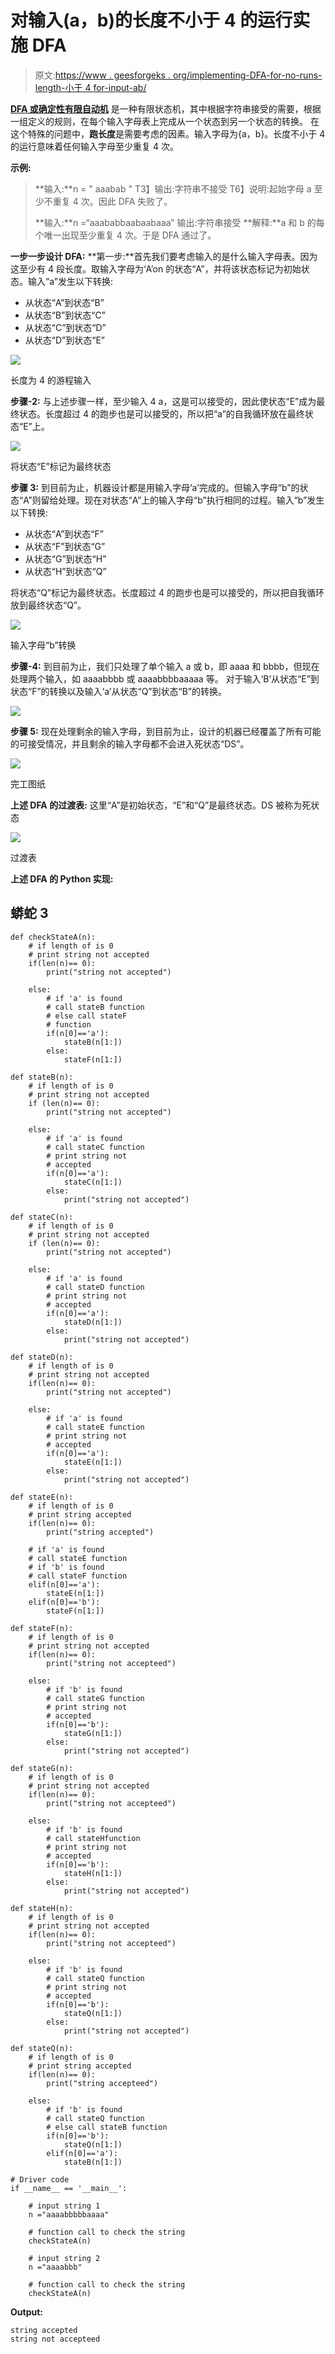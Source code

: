 # 对输入(a，b)的长度不小于 4 的运行实施 DFA

> 原文:[https://www . geesforgeks . org/implementing-DFA-for-no-runs-length-小于 4 for-input-ab/](https://www.geeksforgeeks.org/implementing-dfa-for-no-runs-of-length-less-than-4-for-input-ab/)

[**DFA 或确定性有限自动机**](https://www.geeksforgeeks.org/introduction-of-finite-automata/) 是一种有限状态机，其中根据字符串接受的需要，根据一组定义的规则，在每个输入字母表上完成从一个状态到另一个状态的转换。
在这个特殊的问题中，**跑长度**是需要考虑的因素。输入字母为{a，b}。长度不小于 4 的运行意味着任何输入字母至少重复 4 次。

**示例:**

> **输入:**n = " aaabab "
> T3】输出:字符串不接受
> T6】说明:起始字母 a 至少不重复 4 次。因此 DFA 失败了。
> 
> **输入:**n =“aaababbaabaabaaa”
> 输出:字符串接受
> **解释:**a 和 b 的每个唯一出现至少重复 4 次。于是 DFA 通过了。

**一步一步设计 DFA:**
**第一步:**首先我们要考虑输入的是什么输入字母表。因为这至少有 4 段长度。取输入字母为‘A’on 的状态“A”，并将该状态标记为初始状态。输入“a”发生以下转换:

*   从状态“A”到状态“B”
*   从状态“B”到状态“C”
*   从状态“C”到状态“D”
*   从状态“D”到状态“E”

![](img/3f1671b41b049d615d3e389f3318ca6b.png)

长度为 4 的游程输入

**步骤-2:** 与上述步骤一样，至少输入 4 a，这是可以接受的，因此使状态“E”成为最终状态。长度超过 4 的跑步也是可以接受的，所以把“a”的自我循环放在最终状态“E”上。

![](https://media.geeksforgeeks.org/wp-content/uploads/20200611171513/Untitled234.png)

将状态“E”标记为最终状态

**步骤 3:** 到目前为止，机器设计都是用输入字母‘a’完成的。但输入字母“b”的状态“A”则留给处理。现在对状态“A”上的输入字母“b”执行相同的过程。输入“b”发生以下转换:

*   从状态“A”到状态“F”
*   从状态“F”到状态“G”
*   从状态“G”到状态“H”
*   从状态“H”到状态“Q”

将状态“Q”标记为最终状态。长度超过 4 的跑步也是可以接受的，所以把自我循环放到最终状态“Q”。

![](img/237f573ae173e9c81909ef6537b81d2d.png)

输入字母“b”转换

**步骤-4:** 到目前为止，我们只处理了单个输入 a 或 b，即 aaaa 和 bbbb，但现在处理两个输入，如 aaaabbbb 或 aaaabbbbaaaaa 等。
对于输入‘B’从状态“E”到状态“F”的转换以及输入‘a’从状态“Q”到状态“B”的转换。

![](img/82dde7d51bb4509e0995558ce5f1e652.png)

**步骤 5:** 现在处理剩余的输入字母，到目前为止，设计的机器已经覆盖了所有可能的可接受情况，并且剩余的输入字母都不会进入死状态“DS”。

![](img/20e282488b2bf7790d240ea4caa3b094.png)

完工图纸

**上述 DFA 的过渡表:**
这里“A”是初始状态，“E”和“Q”是最终状态。DS 被称为死状态

![](img/eff769d78dc8a7b55969b93c8ef04053.png)

过渡表

**上述 DFA 的 Python 实现:**

## 蟒蛇 3

```
def checkStateA(n):
    # if length of is 0
    # print string not accepted
    if(len(n)== 0):
        print("string not accepted")

    else:
        # if 'a' is found
        # call stateB function
        # else call stateF
        # function
        if(n[0]=='a'):
            stateB(n[1:])
        else:
            stateF(n[1:])

def stateB(n):
    # if length of is 0
    # print string not accepted
    if (len(n)== 0):
        print("string not accepted")

    else:   
        # if 'a' is found
        # call stateC function
        # print string not
        # accepted
        if(n[0]=='a'):
            stateC(n[1:])
        else:
            print("string not accepted")

def stateC(n):
    # if length of is 0
    # print string not accepted
    if (len(n)== 0):
        print("string not accepted")

    else:  
        # if 'a' is found
        # call stateD function
        # print string not
        # accepted
        if(n[0]=='a'):
            stateD(n[1:])
        else:
            print("string not accepted")

def stateD(n):
    # if length of is 0
    # print string not accepted
    if(len(n)== 0):
        print("string not accepted")

    else:   
        # if 'a' is found
        # call stateE function
        # print string not
        # accepted
        if(n[0]=='a'):
            stateE(n[1:])
        else:
            print("string not accepted")

def stateE(n):
    # if length of is 0
    # print string accepted
    if(len(n)== 0):
        print("string accepted")

    # if 'a' is found
    # call stateE function
    # if 'b' is found
    # call stateF function   
    elif(n[0]=='a'):
        stateE(n[1:])
    elif(n[0]=='b'):
        stateF(n[1:])

def stateF(n):
    # if length of is 0
    # print string not accepted
    if(len(n)== 0):
        print("string not accepteed")

    else:
        # if 'b' is found
        # call stateG function
        # print string not
        # accepted
        if(n[0]=='b'):
            stateG(n[1:])
        else:
            print("string not accepted")

def stateG(n):
    # if length of is 0
    # print string not accepted
    if(len(n)== 0):
        print("string not accepteed")

    else:   
        # if 'b' is found
        # call stateHfunction
        # print string not
        # accepted
        if(n[0]=='b'):
            stateH(n[1:])
        else:
            print("string not accepted")

def stateH(n):
    # if length of is 0
    # print string not accepted
    if(len(n)== 0):
        print("string not accepteed")

    else: 
        # if 'b' is found
        # call stateQ function
        # print string not
        # accepted
        if(n[0]=='b'):
            stateQ(n[1:])
        else:
            print("string not accepted") 

def stateQ(n):
    # if length of is 0
    # print string accepted
    if(len(n)== 0):
        print("string accepteed")

    else:  
        # if 'b' is found
        # call stateQ function
        # else call stateB function
        if(n[0]=='b'):
            stateQ(n[1:])
        elif(n[0]=='a'):
            stateB(n[1:])           

# Driver code
if __name__ == '__main__':

    # input string 1
    n ="aaaabbbbbaaaa"

    # function call to check the string
    checkStateA(n)

    # input string 2
    n ="aaaabbb"

    # function call to check the string
    checkStateA(n)
```

**Output:**

```
string accepted
string not accepteed
```